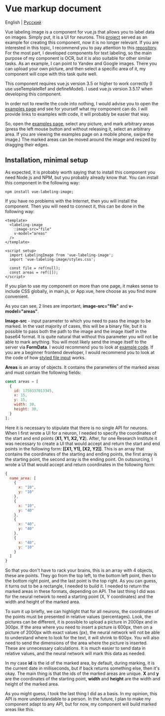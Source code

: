 # Vue markup document

English | [Русский](./README.rus.md)

Vue labeling image is a component for vue.js that allows you to label data on images. Simply put, it is a UI for neurons. This [project](https://github.com/HumanSignal/labelImg "LabelImg") served as an example for creating this component, now it is no longer relevant. If you are interested in this topic, I recommend you to pay attention to this [repository](https://github.com/HumanSignal/label-studio "label-studio"). For the most part, I developed components for text labeling, so the main purpose of my component is OCR, but it is also suitable for other similar tasks. As an example, I can point to Yandex and Google images. There you can upload your own picture, and then select a specific area of it, my component will cope with this task quite well.

This component requires vue.js version 3.5 or higher to work correctly (I use useTemplateRef and defineModel). I used vue.js version 3.5.17 when developing this component.

In order not to rewrite the code into nothing, I would advise you to open the [examples page](https://neuro-tools-25.github.io/vue-labeling-image/examples "Examples") and see for yourself what my component can do. I will provide links to examples with code, it will probably be easier that way.

So, open the [examples page](https://neuro-tools-25.github.io/vue-labeling-image/examples "Examples"), select any picture, and mark arbitrary areas (press the left mouse button and without releasing it, select an arbitrary area. If you are viewing the examples page on a mobile phone, swipe the image.) The marked areas can be moved around the image and resized by dragging their edges.

## Installation, minimal setup

As expected, it is probably worth saying that to install this component you need Node.js and NPM, but you probably already know that. You can install this component in the following way:

```shell
npm install vue-labeling-image;
```

If you have no problems with the Internet, then you will install the component. Then you will need to connect it, this can be done in the following way:

```vue
<template>
  <labeling-image
    :image-src="file"
    v-model="areas"
  />
</template>

<script setup>
  import LabelingImage from 'vue-labeling-image';
  import 'vue-labeling-image/styles.css';

  const file = ref(null);
  const areas = ref([]);
</script>
```

If you plan to use my component on more than one page, it makes sense to include CSS globally, in main.js, or App.vue, here choose as you find more convenient. 

As you can see, 2 lines are important, **image-src="file"** and **v-model="areas"**.

**Image-src** - input parameter to which you need to pass the image to be marked. In the vast majority of cases, this will be a binary file, but it is possible to pass both the path to the image and the image itself in the base64 format. It is quite natural that without this parameter you will not be able to mark anything. You will most likely send the image itself to the server via **FormData**. I would recommend you to look at [example code](https://github.com/neuro-tools-25/vue-labeling-image/blob/main/src/components/examples/MainExample.vue "Example"). If you are a beginner frontend developer, I would recommend you to look at the code of how [styled file input](https://github.com/neuro-tools-25/vue-labeling-image/blob/main/src/UI/UIFile.vue "Example") works.

**Areas** is an array of objects. It contains the parameters of the marked areas and must contain the following fields:

```javascript
const areas = [
  {
    id: 1759337013345,
    x: 15,
    y: 15,
    width: 30,
    height: 30,
  }
];
```

Here it is necessary to stipulate that there is no single API for neurons. When I first wrote a UI for a neuron, I needed to specify the coordinates of the start and end points (**X1, Y1, X2, Y2**). After, for one Research Institute it was necessary to create a UI that would accept and return the start and end points in the following form: **\[\[X1, Y1\], \[X2, Y2\]\]**. This is an array that contains the coordinates of the starting and ending points, the first array is the starting point, the second array is the ending point. On outsourcing, I wrote a UI that would accept and return coordinates in the following form:

```javascript
{
  name_area: [
    {
      x: "10",
      y: "10"
    },
    {
      x: "10",
      y: "40"
    },
    {
      x: "40",
      y: "40"
    },
    {
      x: "40",
      y: "10"
    }
  ]
}
```

So that you don't have to rack your brains, this is an array with 4 objects, these are points. They go from the top left, to the bottom left point, then to the bottom right point, and the last point is the top right. As you can guess, it turns out to be a rectangle, I needed to build it. I needed to return the marked areas in these formats, depending on API. The last thing I did was for the neural network to need a starting point (X, Y coordinates) and the width and height of the marked area.

To sum it up briefly, we can highlight that for all neurons, the coordinates of the points must be presented in relative values (percentages). Look, the pictures can be different, it is possible to upload a picture in 2000px and in 300px. If the area where you need to insert a picture is 600px, then on a picture of 2000px with exact values (px), the neural network will not be able to understand where to look for the text, it will shrink to 600px. You will also need to send the dimensions of the area where the picture is inserted. These are unnecessary calculations. It is much easier to send data in relative values, and the neural network will mark this data as needed.

In my case **id** is the id of the marked area, by default, during marking, it is the current date in milliseconds, but if back returns something else, then it's okay. The main thing is that the ids of the marked areas are unique. **X** and **y** are the coordinates of the starting point, **width** and **height** are the width and height of the marked area.

As you might guess, I took the last thing I did as a basis. In my opinion, this API is more understandable to a person. In the future, I plan to make my component adapt to any API, but for now, my component will build marked areas like this.